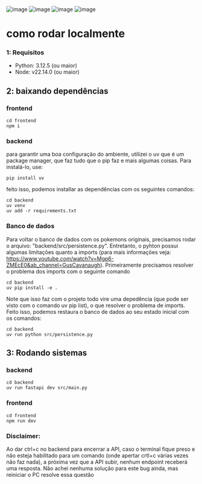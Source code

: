 ![image](https://img.shields.io/badge/Python-FFD43B?style=for-the-badge&logo=python&logoColor=blue) ![image](https://img.shields.io/badge/fastapi-109989?style=for-the-badge&logo=FASTAPI&logoColor=white) ![image](https://img.shields.io/badge/TypeScript-007ACC?style=for-the-badge&logo=typescript&logoColor=white) ![image](https://img.shields.io/badge/React-20232A?style=for-the-badge&logo=react&logoColor=61DAFB)

# como rodar localmente

### 1: Requisitos

* Python: 3.12.5 (ou maior)
* Node: v22.14.0 (ou maior)

## 2: baixando dependências

### frontend

    cd frontend
    npm i


### backend

para garantir uma boa configuração do ambiente, utilizei o uv que é um package manager, que faz tudo que o pip faz e mais algumas coisas. Para instalá-lo, use:

    pip install uv

feito isso, podemos installar as dependências com os seguintes comandos:

    cd backend
    uv venv
    uv add -r requirements.txt


### Banco de dados

Para voltar o banco de dados com os pokemons originais, precisamos rodar o arquivo: "backend/src/persistence.py". Entretanto, o pyhton possui algumas limitações quanto a imports (para mais informações veja: https://www.youtube.com/watch?v=Mgp6-ZMEcE0&ab_channel=GusCavanaugh). Primeiramente precisamos resolver o problema dos imports com o seguinte comando

    cd backend
    uv pip install -e .

Note que isso faz com o projeto todo vire uma depedência (que pode ser visto com o comando uv pip list), o que resolver o problema de imports. Feito isso, podemos restaura o banco de dados ao seu estado inicial com os comandos:

    cd backend
    uv run python src/persistence.py


## 3: Rodando sistemas


### backend

    cd backend
    uv run fastapi dev src/main.py


### frontend

    cd frontend
    npm run dev


### Disclaimer:

Ao dar ctrl+c no backend para encerrar a API, caso o terminal fique preso e não esteja habilitado para um comando (onde apertar crtl+c várias vezes não faz nada), a próxima vez que a API subir, nenhum endpoint receberá uma resposta. Não achei nenhuma solução para este bug ainda, mas reiniciar o PC resolve essa questão

